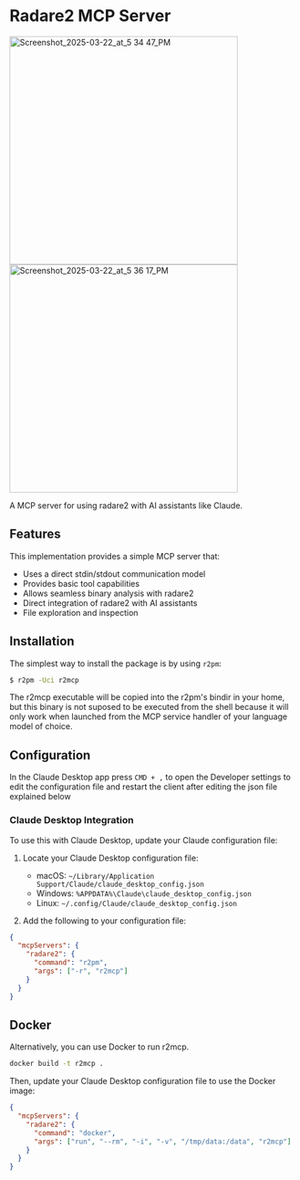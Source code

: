 # Radare2 MCP Server

<img width="400" alt="Screenshot_2025-03-22_at_5 34 47_PM" src="https://github.com/user-attachments/assets/5322c3fc-fc07-4770-96a3-5a6d82d439c2" />
<img width="400" alt="Screenshot_2025-03-22_at_5 36 17_PM" src="https://github.com/user-attachments/assets/132a1de0-6978-4202-8dce-aa3d60551b9a" />

A MCP server for using radare2 with AI assistants like Claude.

## Features

This implementation provides a simple MCP server that:

- Uses a direct stdin/stdout communication model
- Provides basic tool capabilities
- Allows seamless binary analysis with radare2
- Direct integration of radare2 with AI assistants
- File exploration and inspection

## Installation

The simplest way to install the package is by using `r2pm`:

```bash
$ r2pm -Uci r2mcp
```

The r2mcp executable will be copied into the r2pm's bindir in your home, but this binary is not suposed to be executed from the shell because it will only work when launched from the MCP service handler of your language model of choice.

## Configuration

In the Claude Desktop app press `CMD + ,` to open the Developer settings to edit the configuration file and restart the client after editing the json file explained below

### Claude Desktop Integration

To use this with Claude Desktop, update your Claude configuration file:

1. Locate your Claude Desktop configuration file:

   - macOS: `~/Library/Application Support/Claude/claude_desktop_config.json`
   - Windows: `%APPDATA%\Claude\claude_desktop_config.json`
   - Linux: `~/.config/Claude/claude_desktop_config.json`

2. Add the following to your configuration file:

```json
{
  "mcpServers": {
    "radare2": {
      "command": "r2pm",
      "args": ["-r", "r2mcp"]
    }
  }
}
```

## Docker

Alternatively, you can use Docker to run r2mcp.

```bash
docker build -t r2mcp .
```

Then, update your Claude Desktop configuration file to use the Docker image:

```json
{
  "mcpServers": {
    "radare2": {
      "command": "docker",
      "args": ["run", "--rm", "-i", "-v", "/tmp/data:/data", "r2mcp"]
    }
  }
}
```


